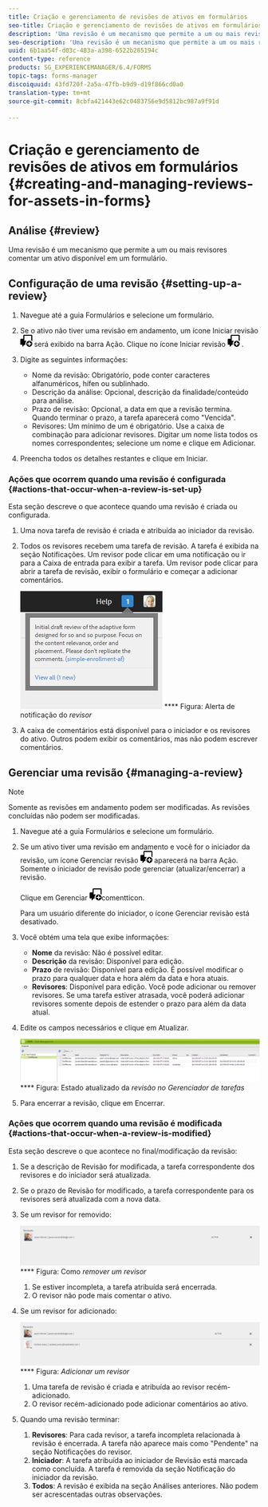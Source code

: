 ```yaml
---
title: Criação e gerenciamento de revisões de ativos em formulários
seo-title: Criação e gerenciamento de revisões de ativos em formulários
description: 'Uma revisão é um mecanismo que permite a um ou mais revisores comentar um ativo disponível em um formulário. '
seo-description: 'Uma revisão é um mecanismo que permite a um ou mais revisores comentar um ativo disponível em um formulário. '
uuid: 6b1aa54f-d03c-483a-a398-6522b285194c
content-type: reference
products: SG_EXPERIENCEMANAGER/6.4/FORMS
topic-tags: forms-manager
discoiquuid: 43fd720f-2a5a-47fb-b9d9-d19f866cd0a0
translation-type: tm+mt
source-git-commit: 8cbfa421443e62c0483756e9d5812bc987a9f91d

---
```



# Criação e gerenciamento de revisões de ativos em formulários {#creating-and-managing-reviews-for-assets-in-forms}

## Análise {#review}

Uma revisão é um mecanismo que permite a um ou mais revisores comentar um ativo disponível em um formulário.

## Configuração de uma revisão {#setting-up-a-review}

1. Navegue até a guia Formulários e selecione um formulário.
1. Se o ativo não tiver uma revisão em andamento, um ícone Iniciar revisão ![aem6forms_review_chat_comment](assets/aem6forms_review_chat_comment.png) será exibido na barra Ação. Clique no ícone Iniciar revisão ![aem6forms_review_chat_comment](assets/aem6forms_review_chat_comment.png) .
1. Digite as seguintes informações:

   * Nome da revisão: Obrigatório, pode conter caracteres alfanuméricos, hífen ou sublinhado.
   * Descrição da análise: Opcional, descrição da finalidade/conteúdo para análise.
   * Prazo de revisão: Opcional, a data em que a revisão termina. Quando terminar o prazo, a tarefa aparecerá como &quot;Vencida&quot;.
   * Revisores: Um mínimo de um é obrigatório. Use a caixa de combinação para adicionar revisores. Digitar um nome lista todos os nomes correspondentes; selecione um nome e clique em Adicionar.

1. Preencha todos os detalhes restantes e clique em Iniciar.

### Ações que ocorrem quando uma revisão é configurada {#actions-that-occur-when-a-review-is-set-up}

Esta seção descreve o que acontece quando uma revisão é criada ou configurada.

1. Uma nova tarefa de revisão é criada e atribuída ao iniciador da revisão.
1. Todos os revisores recebem uma tarefa de revisão. A tarefa é exibida na seção Notificações. Um revisor pode clicar em uma notificação ou ir para a Caixa de entrada para exibir a tarefa. Um revisor pode clicar para abrir a tarefa de revisão, exibir o formulário e começar a adicionar comentários.

   ![Alerta de notificação do revisor](assets/noti.png)
   **** Figura: Alerta de notificação do *revisor*

1. A caixa de comentários está disponível para o iniciador e os revisores do ativo. Outros podem exibir os comentários, mas não podem escrever comentários.

## Gerenciar uma revisão {#managing-a-review}

>[!NOTE]
>
>Somente as revisões em andamento podem ser modificadas. As revisões concluídas não podem ser modificadas.

1. Navegue até a guia Formulários e selecione um formulário.

1. Se um ativo tiver uma revisão em andamento e você for o iniciador da revisão, um ícone Gerenciar revisão ![aem6forms_review_chat_comment](assets/aem6forms_review_chat_comment.png) aparecerá na barra Ação. Somente o iniciador de revisão pode gerenciar (atualizar/encerrar) a revisão.

   Clique em Gerenciar ![aem6forms_review_chat_](assets/aem6forms_review_chat_comment.png)comentticon.

   Para um usuário diferente do iniciador, o ícone Gerenciar revisão está desativado.

1. Você obtém uma tela que exibe informações:

   * **Nome** da revisão: Não é possível editar.
   * **Descrição** da revisão: Disponível para edição.
   * **Prazo** de revisão: Disponível para edição. É possível modificar o prazo para qualquer data e hora além da data e hora atuais.
   * **Revisores**: Disponível para edição. Você pode adicionar ou remover revisores. Se uma tarefa estiver atrasada, você poderá adicionar revisores somente depois de estender o prazo para além da data atual.

1. Edite os campos necessários e clique em Atualizar.

   ![Revisar estado atualizado no Gerenciador de tarefas](assets/tskmgr.png)
   **** Figura: Estado atualizado da *revisão no Gerenciador de tarefas*

1. Para encerrar a revisão, clique em Encerrar.

### Ações que ocorrem quando uma revisão é modificada {#actions-that-occur-when-a-review-is-modified}

Esta seção descreve o que acontece no final/modificação da revisão:

1. Se a descrição de Revisão for modificada, a tarefa correspondente dos revisores e do iniciador será atualizada.
1. Se o prazo de Revisão for modificado, a tarefa correspondente para os revisores será atualizada com a nova data.

1. Se um revisor for removido:

   ![Remoção de um revisor](assets/removeduser.png)
   **** Figura: Como *remover um revisor*

   1. Se estiver incompleta, a tarefa atribuída será encerrada.
   1. O revisor não pode mais comentar o ativo.

1. Se um revisor for adicionado:

   ![Adicionar um revisor](assets/addedreviewer.png)
   **** Figura: *Adicionar um revisor*

   1. Uma tarefa de revisão é criada e atribuída ao revisor recém-adicionado.
   1. O revisor recém-adicionado pode adicionar comentários ao ativo.

1. Quando uma revisão terminar:

   1. **Revisores**: Para cada revisor, a tarefa incompleta relacionada à revisão é encerrada. A tarefa não aparece mais como &quot;Pendente&quot; na seção Notificações do revisor.
   1. **Iniciador**: A tarefa atribuída ao iniciador de Revisão está marcada como concluída. A tarefa é removida da seção Notificação do iniciador da revisão.
   1. **Todos**: A revisão é exibida na seção Análises anteriores. Não podem ser acrescentadas outras observações.

